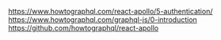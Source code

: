 https://www.howtographql.com/react-apollo/5-authentication/
https://www.howtographql.com/graphql-js/0-introduction
https://github.com/howtographql/react-apollo
